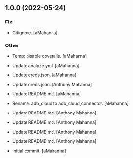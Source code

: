 ## 1.0.0 (2022-05-24)

### Fix

* Gitignore. [aMahanna]

### Other

* Temp: disable coveralls. [aMahanna]

* Update analyze.yml. [aMahanna]

* Update creds.json. [aMahanna]

* Update creds.json. [Anthony Mahanna]

* Update README.md. [aMahanna]

* Rename: adb_cloud to adb_cloud_connector. [aMahanna]

* Update README.md. [Anthony Mahanna]

* Update README.md. [Anthony Mahanna]

* Update README.md. [Anthony Mahanna]

* Update README.md. [Anthony Mahanna]

* Initial commit. [aMahanna]


